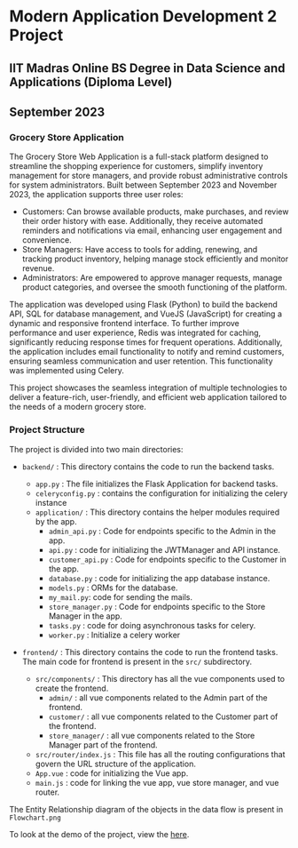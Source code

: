 # Modern Application Development 2 Project
## IIT Madras Online BS Degree in Data Science and Applications (Diploma Level)
## September 2023
### Grocery Store Application
The Grocery Store Web Application is a full-stack platform designed to streamline the shopping experience for customers, simplify inventory management for store managers, and provide robust administrative controls for system administrators. Built between September 2023 and November 2023, the application supports three user roles:

* Customers: Can browse available products, make purchases, and review their order history with ease. Additionally, they receive automated reminders and notifications via email, enhancing user engagement and convenience.
* Store Managers: Have access to tools for adding, renewing, and tracking product inventory, helping manage stock efficiently and monitor revenue.
* Administrators: Are empowered to approve manager requests, manage product categories, and oversee the smooth functioning of the platform.

The application was developed using Flask (Python) to build the backend API, SQL for database management, and VueJS (JavaScript) for creating a dynamic and responsive frontend interface. To further improve performance and user experience, Redis was integrated for caching, significantly reducing response times for frequent operations. Additionally, the application includes email functionality to notify and remind customers, ensuring seamless communication and user retention. This functionality was implemented using Celery.

This project showcases the seamless integration of multiple technologies to deliver a feature-rich, user-friendly, and efficient web application tailored to the needs of a modern grocery store.

### Project Structure
The project is divided into two main directories:
* `backend/` : This directory contains the code to run the backend tasks.
    * `app.py` : The file initializes the Flask Application for backend tasks.
    * `celeryconfig.py` : contains the configuration for initializing the celery instance
    * `application/` : This directory contains the helper modules required by the app.
        * `admin_api.py` : Code for endpoints specific to the Admin in the app.
        * `api.py` : code for initializing the JWTManager and API instance.
        * `customer_api.py` : Code for endpoints specific to the Customer in the app.
        * `database.py` : code for initializing the app database instance.
        * `models.py` : ORMs for the database.
        * `my_mail.py`: code for sending the mails.
        * `store_manager.py` : Code for endpoints specific to the Store Manager in the app.
        * `tasks.py` : code for doing asynchronous tasks for celery.
        * `worker.py` : Initialize a celery worker

* `frontend/` :  This directory contains the code to run the frontend tasks. The main code for frontend is present in the `src/` subdirectory. 
    * `src/components/` : This directory has all the vue components used to create the frontend. 
        * `admin/` : all vue components related to the Admin part of the frontend. 
        * `customer/` : all vue components related to the Customer part of the frontend. 
        * `store_manager/` : all vue components related to the Store Manager part of the frontend. 
    * `src/router/index.js` : This file has all the routing configurations that govern the URL structure of the application.
    * `App.vue` : code for initializing the Vue app.
    * `main.js` : code for linking the vue app, vue store manager, and vue router. 

The Entity Relationship diagram of the objects in the data flow is present in `Flowchart.png`

To look at the demo of the project, view the [here](https://drive.google.com/file/d/1bxUNI1XlOvmkWwfi62kWxrfYFbskF1uf/view?usp=sharing).
